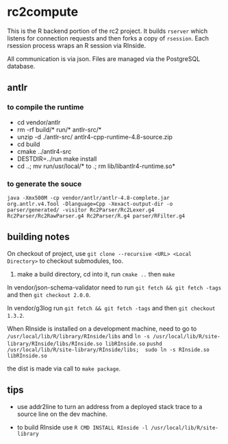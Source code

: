 # rc2compute

This is the R backend portion of the rc2 project. It builds `rserver` which listens for connection requests and then forks a copy of `rsession`. Each rsession process wraps an R session via RInside.

All communication is via json. Files are managed via the PostgreSQL database.

## antlr

### to compile the runtime
* cd vendor/antlr
* rm -rf build/* run/* antlr-src/*
* unzip -d ./antlr-src/ antlr4-cpp-runtime-4.8-source.zip 
* cd build
* cmake ../antlr4-src
* DESTDIR=../run make install
* cd ..; mv run/usr/local/* to .; rm lib/libantlr4-runtime.so*

### to generate the souce
`java -Xmx500M -cp vendor/antlr/antlr-4.8-complete.jar org.antlr.v4.Tool -Dlanguage=Cpp -Xexact-output-dir -o parser/generated/ -visitor Rc2Parser/Rc2Lexer.g4 Rc2Parser/Rc2RawParser.g4 Rc2Parser/R.g4 parser/RFilter.g4`

## building notes

On checkout of project, use `git clone --recursive <URL> <Local Directory>` to checkout submodules, too.

1. make a build directory, cd into it, run `cmake ..` then `make`

In vendor/json-schema-validator need to run `git fetch && git fetch -tags` and then `git checkout 2.0.0`.

In vendor/g3log run `git fetch && git fetch -tags` and then `git checkout 1.3.2`.

When RInside is installed on a development machine, need to go to `/usr/local/lib/R/library/RInside/libs` and `ln -s /usr/local/lib/R/site-library/RInside/libs/RInside.so libRInside.so`
`pushd /usr/local/lib/R/site-library/RInside/libs;  sudo ln -s RInside.so libRInside.so`

the dist is made via call to `make package`.

## tips

* use addr2line to turn an address from a deployed stack trace to a source line on the dev machine.

* to build RInside use `R CMD INSTALL RInside -l /usr/local/lib/R/site-library`
